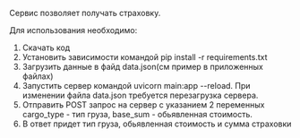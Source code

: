 Сервис позволяет получать страховку.

Для использования необходимо:
1.  Скачать код
2.  Установить зависимости командой pip install -r requirements.txt
3.  Загрузить данные в файд data.json(см пример в приложенных файлах)
4.  Запустить сервер командой uvicorn main:app --reload. При изменении файла data.json требуется перезагрузка сервера.
5.  Отправить  POST запрос на сервер с указанием 2 переменных cargo_type - тип груза, base_sum - обьявленная стоимость.
6.  В ответ придет тип груза, обьявленная стоимость и сумма страховки
